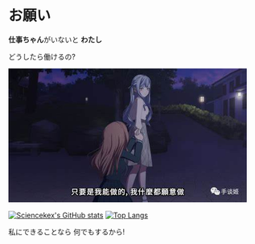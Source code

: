 # お願い

**仕事ちゃん**がいないと  **わたし**

どうしたら働けるの?


![惊世一跪](./asset/OIP-C.jpg)



[![Sciencekex's GitHub stats](https://github-readme-stats-sciencekexs-projects.vercel.app/api?locale=ja&username=Sciencekex&show_icons=true&hide=issues)](https://github.com/anuraghazra/github-readme-stats)
[![Top Langs](https://github-readme-stats-sciencekexs-projects.vercel.app/api/top-langs/?username=Sciencekex&layout=compact&size_weight=0.75&count_weight=0.25&langs_count=4)](https://github.com/anuraghazra/github-readme-stats)

私にできることなら 何でもするから!


